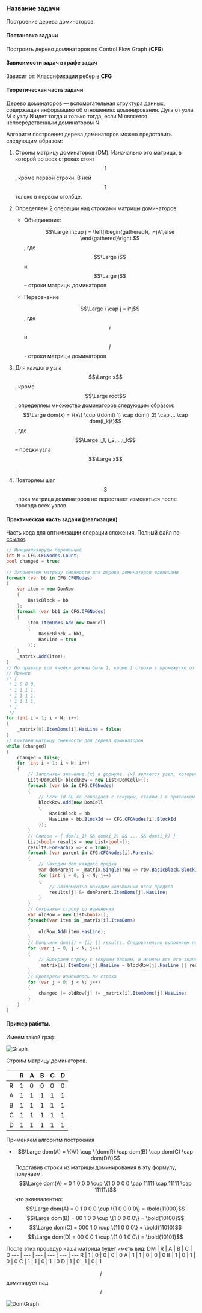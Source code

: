 ### Название задачи
Построение дерева доминаторов.

#### Постановка задачи
Построить дерево доминаторов по Control Flow Graph (**CFG**)

#### Зависимости задач в графе задач
Зависит от: Классификации ребер в **CFG**

#### Теоретическая часть задачи
Дерево доминаторов — вспомогательная структура данных, содержащая информацию об отношениях доминирования. Дуга от узла M к узлу N идет тогда и только тогда, если M является непосредственным доминатором N.

Алгоритм построения дерева доминаторов можно представить следующим образом:

1. Строим матрицу доминаторов (DM). Изначально это матрица, в которой во всех строках стоят $$1$$, кроме первой строки. В ней $$1$$ только в первом столбце.

2.  Определяем 2 операции над строками матрицы доминаторов:

    * Объединение:
        
        $$\Large i \cup j = \left[\begin{gathered}i, i=j\\1,else  \end{gathered}\right.$$, где $$\Large i$$ и $$\Large j$$ – строки матрицы доминаторов
    
    * Пересечение
    
         $$\Large i \cap j = i*j$$, где $$i$$ и $$j$$ - строки матрицы доминаторов
         
3. Для каждого узла $$\Large x$$, кроме $$\Large root$$, определяем множество доминаторов следующим образом:
        $$\Large dom(x) = \{x\} \cup \{dom(i_1) \cap dom(i_2) \cap … \cap dom(i_k)\}$$,
        где $$\Large i_1, i_2,…,i_k$$ – предки узла $$\Large x$$.
4. Повторяем шаг $$3$$, пока матрица доминаторов не перестанет изменяться после прохода всех узлов.

#### Практическая часть задачи (реализация)
Часть кода для оптимизации операции сложения. Полный файл по [ссылке](https://github.com/Lucky112/mmcs-optimizing-compiler-spring-2018/blob/CFG/Compiler.ThreeAddrCode/DominatorTree/DominatorTree.cs).
```csharp
// Инициализируем переменные
int N = CFG.CFGNodes.Count;
bool changed = true;

// Запонлняем матрицу смежности для дерева доминаторов единицами
foreach (var bb in CFG.CFGNodes)
{
    var item = new DomRow
    {
        BasicBlock = bb
    };
    foreach (var bb1 in CFG.CFGNodes)
    {
        item.ItemDoms.Add(new DomCell
        {
            BasicBlock = bb1,
            HasLine = true
        });
    }
    _matrix.Add(item);
}
// По правилу все ячейки должны быть 1, кроме 1 строки в промежутке от 2ой до последней ячейки
// Пример
/* [
 * 1 0 0 0,
 * 1 1 1 1,
 * 1 1 1 1,
 * 1 1 1 1,
 * ]
 */
for (int i = 1; i < N; i++)
{
    _matrix[0].ItemDoms[i].HasLine = false;
}
// Считаем матрицу смежности для дерева доминаторов
while (changed)
{
    changed = false;
    for (int i = 1; i < N; i++)
    {
        // Заполняем значение {x} в формуле. {x} является узел, который доминирует только сам над собой
        List<DomCell> blockRow = new List<DomCell>();
        foreach (var bb in CFG.CFGNodes)
        {
            // Если id ББ-ка совпадает с текущим, ставим 1 в противном случае 0.
            blockRow.Add(new DomCell
            {
                BasicBlock = bb,
                HasLine = bb.BlockId == CFG.CFGNodes[i].BlockId
            });
        }
        // Список = { dom(i_1) && dom(i_2) && ... && dom(i_k) }
        List<bool> results = new List<bool>();
        results.ForEach(x => x = true);
        foreach (var parent in CFG.CFGNodes[i].Parents)
        {
            // Находим dom каждого предка
            var domParent = _matrix.Single(row => row.BasicBlock.BlockId == parent.BlockId);
            for (int j = 0; j < N; j++)
            {
                // Поэлементно находим конъюнкцию всех предков
                results[j] &= domParent.ItemDoms[j].HasLine;
            }
        }
        // Сохраняем строку до изменения
        var oldRow = new List<bool>();
        foreach(var item in _matrix[i].ItemDoms)
        {
            oldRow.Add(item.HasLine);
        }
        // Получили dom(i) = {i} || results. Следовательно выполняем поэлементную дизъюнкцию
        for (var j = 0; j < N; j++)
        {
            // Выбираем строку с текущим блоком, и меняем все его значения
            _matrix[i].ItemDoms[j].HasLine = blockRow[j].HasLine || results[j];
        }
        // Проверяем изменилась ли строка
        for (var j = 0; j < N; j++)
        {
            changed |= oldRow[j] != _matrix[i].ItemDoms[j].HasLine;
        }
    }
}
```

#### Пример работы.
Имеем такой граф:
    
![Graph](https://1.downloader.disk.yandex.ru/preview/63e8e2bff4e7de845bcde7cf2dfefb1c55052deb6821da14b6ea224bfa17d357/inf/QBuqBMlh_zEXNZITPeUqpnaznn_maGiiASaRF2hcA3Pb-ofSWXc-tX6rQTgjiianr0ImRB7edPGsEf8KCqfNJg%3D%3D?uid=279001597&filename=Graph.png&disposition=inline&hash=&limit=0&content_type=image%2Fpng&tknv=v2&size=1280x721)

 Строим матрицу доминаторов. 

| | R | A | B | C | D 
--- | --- | --- | --- | --- | ---
R | 1 | 0 | 0 | 0 | 0
A | 1 | 1 | 1 | 1 | 1
B | 1 | 1 | 1 | 1 | 1
C | 1 | 1 | 1 | 1 | 1
D | 1 | 1 | 1 | 1 | 1
    
Применяем алгоритм построения
* $$\Large dom(A) = \{A\} \cup \{dom(R) \cap dom(B) \cap dom(C) \cap dom(D)\}$$
  Подставив строки из матрицы доминирования в эту формулу, получаем:
  $$\Large dom(A) = 0 1 0 0 0 \cup \{1 0 0 0 0  \cap 11111 \cap 11111 \cap 11111\}$$
  что эквивалентно:
  $$\Large dom(A) = 0 1 0 0 0 \cup \{1 0 0 0 0\} = \bold{11000}$$
* $$\Large dom(B) = 00 1 0 0 \cup \{1 0 0 0 0\} = \bold{10100}$$
* $$\Large dom(C) = 000 1 0 \cup \{11 0 0 0\} = \bold{11010}$$
* $$\Large dom(D) = 00 0 0 1 \cup \{1 0 1 0 0\} = \bold{10101}$$
    
После этих процедур наша матрица будет иметь вид:
DM | R | A | B | C | D 
--- | --- | --- | --- | --- | ---
R | 1 | 0 | 0 | 0 | 0
A | 1 | 1 | 0 | 0 | 0
B | 1 | 0 | 1 | 0 | 0
C | 1 | 1 | 0 | 1 | 0
D | 1 | 0 | 1 | 0 | 1

$$j$$ доминирует над $$i$$

![DomGraph](https://3.downloader.disk.yandex.ru/preview/7f286ecf0b2bdfac98981cdf91b01dd8cf62061085af355e8f5ccbc9506c7c46/inf/QBuqBMlh_zEXNZITPeUqptn_YRPVMyAtrFXK88NM55J9vlmu8cIiJxkRyDr6sAbXPiGO_I6fL3BDdcXCyNpCKQ%3D%3D?uid=279001597&filename=DomGraph.png&disposition=inline&hash=&limit=0&content_type=image%2Fpng&tknv=v2&size=1280x721)

